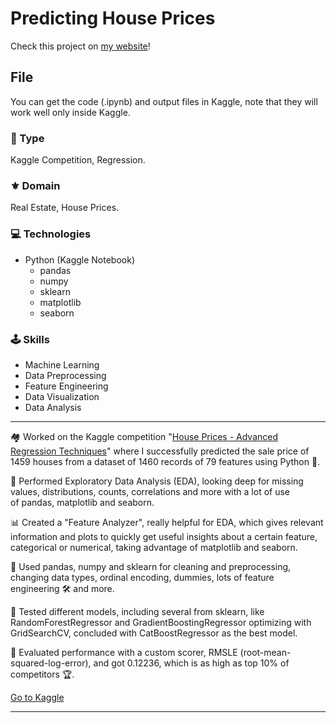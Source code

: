 # Predicting House Prices

Check this project on [my website](https://aadsm2355.wixsite.com/andryadsm/predicting-house-prices)!

## File
You can get the code (.ipynb) and output files in Kaggle, note that they will work well only inside Kaggle.

### 📌 Type
Kaggle Competition, Regression.

### ⚜️ Domain
Real Estate, House Prices.
​
### 💻 Technologies
- Python (Kaggle Notebook)
    - pandas
    - numpy
    - sklearn
    - matplotlib
    - seaborn

### 🕹️ Skills
- Machine Learning
- Data Preprocessing
- Feature Engineering
- Data Visualization
- Data Analysis

---

🏘️ Worked on the Kaggle competition "[House Prices - Advanced Regression Techniques](https://www.kaggle.com/competitions/house-prices-advanced-regression-techniques)" where I successfully predicted the sale price of 1459 houses from a dataset of 1460 records of 79 features using Python 🐍.

🔎 Performed Exploratory Data Analysis (EDA), looking deep for missing values, distributions, counts, correlations and more with a lot of use of pandas, matplotlib and seaborn.

📊 Created a "Feature Analyzer", really helpful for EDA, which gives relevant information and plots to quickly get useful insights about a certain feature, categorical or numerical, taking advantage of matplotlib and seaborn.

🧹 Used pandas, numpy and sklearn for cleaning and preprocessing, changing data types, ordinal encoding, dummies, lots of feature engineering 🛠️ and more.

🤖 Tested different models, including several from sklearn, like RandomForestRegressor and GradientBoostingRegressor optimizing with GridSearchCV, concluded with CatBoostRegressor as the best model.

🧾 Evaluated performance with a custom scorer, RMSLE (root-mean-squared-log-error), and got 0.12236, which is as high as top 10% of competitors 🏆.

[Go to Kaggle](https://www.kaggle.com/code/andrydasilva/house-prices-with-feature-analyzer)

---
